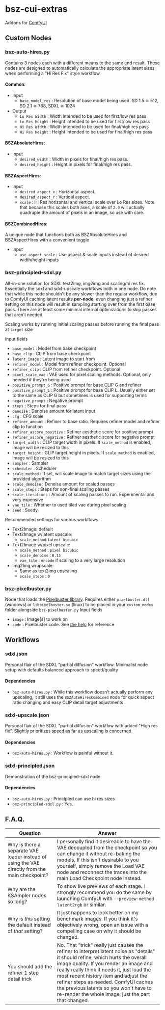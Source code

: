 # bsz-cui-extras
Addons for [ComfyUI](https://github.com/comfyanonymous/ComfyUI)

## Custom Nodes

### bsz-auto-hires.py
Contains 3 nodes each with a different means to the same end result.
These nodes are designed to automatically calculate the appropriate latent sizes when performing a "Hi Res Fix" style workflow.

#### Common:
  - Input
    - `base_model_res` : Resolution of base model being used. SD 1.5 ≅ 512, SD 2.1 ≅ 768, SDXL ≅ 1024
  - Output
    - `Lo Res Width` : Width intended to be used for first/low res pass
    - `Lo Res Height` : Height intended to be used for first/low res pass
    - `Hi Res Width` : Width intended to be used for final/high res pass
    - `Hi Res Height` : Height intended to be used for final/high res pass

#### BSZAbsoluteHires:
  - Input
    - `desired_width` : Width in pixels for final/high res pass.
    - `desired_height` : Height in pixels for final/high res pass.

#### BSZAspectHires:
  - Input
    - `desired_aspect_x` : Horizontal aspect.
    - `desired_aspect_Y` : Vertical aspect.
    - `scale` : Hi Res horizontal and vertical scale over Lo Res sizes. Note that because this scales both axes, a scale of `2.0` will actually quadruple the amount of pixels in an image, so use with care.

#### BSZCombinedHires:
A unique node that functions both as BSZAbsoluteHires and BSZAspectHires with a convenient toggle
  - Input
    - `use_aspect_scale` : Use aspect & scale inputs instead of desired width/height inputs

### bsz-principled-sdxl.py
All-in-one solution for SDXL text2img, img2img and scaling/hi res fix. Essentially the sdxl and sdxl-upscale workflows both in one node. Do note that while this node shouldn't be any slower than the regular workflow, due to ComfyUI caching latent results **per-node**, even changing just a refiner setting on this node will result in sampling starting over from the first base pass. There are at least some minimal internal optimizations to skip passes that aren't needed.

Scaling works by running initial scaling passes before running the final pass at `target` size

Input fields
  - `base_model` : Model from base checkpoint
  - `base_clip` : CLIP from base checkpoint
  - `latent_image` : Latent image to start from
  - `refiner_model` : Model from refiner checkpoint. Optional
  - `refiner_clip` : CLIP from refiner checkpoint. Optional
  - `pixel_scale_vae` : VAE used for pixel scaling methods. Optional, only needed if they're being used
  - `positive_prompt_G` : Positive prompt for base CLIP G and refiner
  - `positive_prompt_L` : Positive prompt for base CLIP L. Usually either set to the same as CLIP G but sometimes is used for supporting terms
  - `negative_prompt` : Negative prompt
  - `steps` : Steps for final pass
  - `denoise` : Denoise amount for latent input
  - `cfg` : CFG scale
  - `refiner_amount` : Refiner to base ratio. Requires refiner model and refiner clip to function
  - `refiner_ascore_positive` : Refiner aesthetic score for positive prompt
  - `refiner_ascore_negative` : Refiner aesthetic score for negative prompt
  - `target_width` : CLIP target width in pixels. If `scale_method` is enabled, image will be resized to this
  - `target_height` : CLIP target height in pixels. If `scale_method` is enabled, image will be resized to this
  - `sampler` : Sampler
  - `scheduler` : Scheduler
  - `scale_method` : If set, will scale image to match target sizes using the provided algorithm
  - `scale_denoise` : Denoise amount for scaled passes
  - `scale_steps` : Steps for non-final scaling passes
  - `scale_iterations` : Amount of scaling passes to run. Experimental and very expensive
  - `vae_tile` : Whether to used tiled vae during pixel scaling
  - `seed` : Seedy.

Recommended settings for various workflows...

  - Text2Image: default
  - Text2Image w/latent upscale:
    - `scale_method`:`latent bicubic`
  - Text2Image w/pixel upscale:
    - `scale_method` : `pixel bicubic`
    - `scale_denoise` : `0.15`
    - `vae_tile` : `encode` if scaling to a very large resolution
  - Img2Img w/upscale:
    - Same as text2img upscaling
    - `scale_steps` : `0`

### bsz-pixelbuster.py
Node that loads the [Pixelbuster library](https://github.com/Beinsezii/pixelbuster). Requires either `pixelbuster.dll` (windows) or `libpixelbuster.so` (linux) to be placed in your `custom_nodes` folder alongside `bsz-pixelbuster.py`
Input fields
  - `image` : Image[s] to work on
  - `code` : Pixelbuster code. See [the help](https://github.com/Beinsezii/pixelbuster/blob/master/src/lib.rs#L10) for reference

## Workflows

### sdxl.json
Personal flair of the SDXL "partial diffusion" workflow. Minimalist node setup with defaults balanced approach to speed/quality

#### Dependencies
  - `bsz-auto-hires.py` : While this workflow doesn't actually perform any upscaling, it still uses the `BSZAutoHiresCombined` node for quick aspect ratio changing and easy CLIP detail target adjustments

### sdxl-upscale.json
Personal flair of the SDXL "partial diffusion" workflow with added "High res fix". Slightly prioritizes speed as far as upscaling is concerned.

#### Dependencies
  - `bsz-auto-hires.py` : Workflow is painful without it.

### sdxl-principled.json
Demonstration of the bsz-principled-sdxl node

#### Dependencies
  - `bsz-auto-hires.py` : Principled can use hi res sizes
  - `bsz-principled-sdxl.py` : Yes.


## F.A.Q.
Question|Answer
---|---
Why is there a separate VAE loader instead of using the VAE directly from the main checkpoint?|I personally find it desireable to have the VAE decoupled from the checkpoint so you can change it without re-baking the models. If this isn't desirable to you yourself, simply remove the Load VAE node and reconnect the traces into the main Load Checkpoint node instead.
Why are the KSAmpler nodes so long?|To show live previews of each stage. I strongly recommend you do the same by launching ComfyUI with `--preview-method latent2rgb` or similar.
Why is *this* setting the default instead of *that* setting?|It just happens to look better on my benchmark images. If you think it's objectively wrong, open an issue with a compelling case on why it should be changed.
You should add the refiner 1 step detail trick|No. That "trick" really just causes the refiner to interpret latent noise as "details" it should refine, which hurts the overall image quality. If you render an image and really really think it needs it, just load the most recent history item and adjust the refiner steps as needed. ComfyUI caches the previous latents so you won't have to re-render the whole image, just the part that changed.
